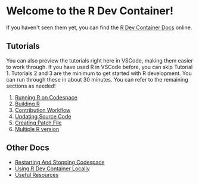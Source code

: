 # Welcome to the R Dev Container!

If you haven't seen them yet, you can find the
[R Dev Container Docs](https://contributor.r-project.org/r-dev-env/) online.

## Tutorials

You can also preview the tutorials right here in VSCode, making them easier to work through. 
If you have used R in VSCode before, you can skip Tutorial 1. 
Tutorials 2 and 3 are the minimum to get started with R development. 
You can run through these in about 30 minutes. 
You can refer to the remaining sections as needed!

1. [Running R on Codespace](docs/tutorials/running_r.md)
2. [Building R](docs/tutorials/building_r.md)
3. [Contribution Workflow](docs/tutorials/contribution_workflow.md)
4. [Updating Source Code](docs/tutorials/update_source.md)
5. [Creating Patch File](docs/tutorials/patch_update.md)
6. [Multiple R version](docs/tutorials/multi_r_compilation.md)

## Other Docs

- [Restarting And Stopping Codespace](docs/tutorials/codespacestartstop.md)
- [Using R Dev Container Locally](docs/tutorials/localsetup.md)
- [Useful Resources](docs/resources.md)